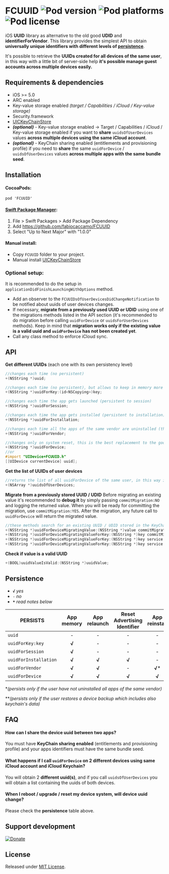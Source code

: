 FCUUID ![Pod version](http://img.shields.io/cocoapods/v/FCUUID.svg) ![Pod platforms](http://img.shields.io/cocoapods/p/FCUUID.svg) ![Pod license](http://img.shields.io/cocoapods/l/FCUUID.svg)
===================
iOS **UUID** library as alternative to the old good **UDID** and **identifierForVendor**.
This library provides the simplest API to obtain **universally unique identifiers with different levels of [persistence](#persistence)**.

It's possible to retrieve the **UUIDs created for all devices of the same user**, in this way with a little bit of server-side help **it's possible manage guest accounts across multiple devices easily.**

## Requirements & dependencies
- iOS >= 5.0
- ARC enabled
- Key-value storage enabled *(target / Capabilities / iCloud / Key-value storage)*
- Security.framework
- [UICKeyChainStore](https://github.com/kishikawakatsumi/UICKeyChainStore)
- ***(optional)*** - Key-value storage enabled -> Target / Capabilities / iCloud / Key-value storage enabled if you want to **share** `uuidsOfUserDevices` values **across multiple devices using the same iCloud account**.
- ***(optional)*** - KeyChain sharing enabled (entitlements and provisioning profile) if you need to **share** the same `uuidForDevice` / `uuidsOfUserDevices` values **across multiple apps with the same bundle seed**.

## Installation

#### CocoaPods:
`pod 'FCUUID'`

#### [Swift Package Manager](https://github.com/apple/swift-package-manager):
1. File > Swift Packages > Add Package Dependency
2. Add https://github.com/fabiocaccamo/FCUUID
3. Select "Up to Next Major" with "1.0.0"

#### Manual install:
- Copy `FCUUID` folder to your project.
- Manual install [UICKeyChainStore](https://github.com/kishikawakatsumi/UICKeyChainStore)

### Optional setup:
It is recommended to do the setup in `applicationDidFinishLaunchingWithOptions` method.
- Add an observer to the `FCUUIDsOfUserDevicesDidChangeNotification` to be notified about uuids of user devices changes.
- If necessary, **migrate from a previously used UUID or UDID** using one of the migrations methods listed in the API section (it's recommended to do migration before calling `uuidForDevice` or `uuidsForUserDevices` methods). Keep in mind that **migration works only if the existing value is a valid uuid and `uuidForDevice` has not been created yet**.
- Call any class method to enforce iCloud sync.

## API
**Get different UUIDs** (each one with its own persistency level)

```objective-c
//changes each time (no persistent)
+(NSString *)uuid;

//changes each time (no persistent), but allows to keep in memory more temporary uuids
+(NSString *)uuidForKey:(id<NSCopying>)key;

//changes each time the app gets launched (persistent to session)
+(NSString *)uuidForSession;

//changes each time the app gets installed (persistent to installation)
+(NSString *)uuidForInstallation;

//changes each time all the apps of the same vendor are uninstalled (this works exactly as identifierForVendor)
+(NSString *)uuidForVendor;

//changes only on system reset, this is the best replacement to the good old udid (persistent to device)
+(NSString *)uuidForDevice;
//or
#import "UIDevice+FCUUID.h"
[[UIDevice currentDevice] uuid];
```
**Get the list of UUIDs of user devices**
```objective-c
//returns the list of all uuidForDevice of the same user, in this way it's possible manage guest accounts across multiple devices easily
+(NSArray *)uuidsOfUserDevices;
```
**Migrate from a previously stored UUID / UDID**
Before migrating an existing value it's recommended to **debug it** by simply passing `commitMigration:NO` and logging the returned value.
When you will be ready for committing the migration, use `commitMigration:YES`.
After the migration, any future call to `uuidForDevice` will return the migrated value.
```objective-c
//these methods search for an existing UUID / UDID stored in the KeyChain or in UserDefaults for the given key / service / access-group
+(NSString *)uuidForDeviceMigratingValue:(NSString *)value commitMigration:(BOOL)commitMigration;
+(NSString *)uuidForDeviceMigratingValueForKey:(NSString *)key commitMigration:(BOOL)commitMigration;
+(NSString *)uuidForDeviceMigratingValueForKey:(NSString *)key service:(NSString *)service commitMigration:(BOOL)commitMigration;
+(NSString *)uuidForDeviceMigratingValueForKey:(NSString *)key service:(NSString *)service accessGroup:(NSString *)accessGroup commitMigration:(BOOL)commitMigration;
```
**Check if value is a valid UUID**
```objective-c
+(BOOL)uuidValueIsValid:(NSString *)uuidValue;
```

## Persistence
- **`√`** *yes*
- `-` *no*
- **`*`** *read notes below*

| PERSISTS              | App memory | App relaunch | Reset Advertising Identifier | App reinstall | System reboot | System upgrade | System reset |
|-----------------------|:----------:|:------------:|:----------------------------:|:-------------:|:-------------:|:--------------:|:------------:|
| `uuid`                |      -     |       -      |               -              |       -       |       -       |        -       |       -      |
| `uuidForKey:key`      |    **√**   |       -      |               -              |       -       |       -       |        -       |       -      |
| `uuidForSession`      |    **√**   |       -      |               -              |       -       |       -       |        -       |       -      |
| `uuidForInstallation` |    **√**   |     **√**    |             **√**            |       -       |     **√**     |        -       |       -      |
| `uuidForVendor`       |    **√**   |     **√**    |               -              |     **√***    |     **√**     |        -       |       -      |
| `uuidForDevice`       |    **√**   |     **√**    |             **√**            |     **√**     |     **√**     |      **√**     |    **√****   |

**(persists only if the user have not uninstalled all apps of the same vendor)*

***(persists only if the user restores a device backup which includes also keychain's data)*

## FAQ
#### How can I share the device uuid between two apps?
You must have **KeyChain sharing enabled** (entitlements and provisioning profile) and your apps identifiers must have the same bundle seed.

#### What happens if I call `uuidForDevice` on 2 different devices using same iCloud account and iCloud Keychain?
You will obtain 2 **different uuid(s)**, and if you call `uuidsOfUserDevices` you will obtain a list containing the uuids of both devices.

#### When I reboot / upgrade / reset my device system, will device uuid change?
Please check the **persistence** table above.

## Support development
[![Donate](https://www.paypalobjects.com/webstatic/en_US/btn/btn_donate_pp_142x27.png)](https://www.paypal.com/cgi-bin/webscr?cmd=_donations&business=fabio%2ecaccamo%40gmail%2ecom&lc=IT&item_name=Fabio%20Caccamo%20%2d%20Open%20Source%20Projects&item_number=FCUUID&currency_code=EUR&bn=PP%2dDonationsBF%3abtn_donate_LG%2egif%3aNonHosted)

## License
Released under [MIT License](LICENSE).
